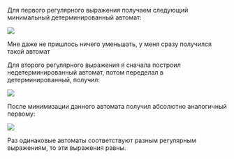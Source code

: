 Для первого регулярного выражения получаем следующий минимальный детерминированный автомат:

![](https://github.com/olezhabobrov/fl-2021-hse-win/blob/HW02/1task/3.png?raw=true1.png)

Мне даже не пришлось ничего уменьшать, у меня сразу получился такой автомат

Для второго регулярного выражения я сначала построил недетерминированный автомат, потом переделал в детерминированный, получил:

![](https://github.com/olezhabobrov/fl-2021-hse-win/blob/HW02/1task/2.png?raw=true1.png)

После минимизации данного автомата получил абсолютно аналогичный первому:

![](https://github.com/olezhabobrov/fl-2021-hse-win/blob/HW02/1task/3.png?raw=true1.png)

Раз одинаковые автоматы соответствуют разным регулярным выражениям, то эти выражения равны.

